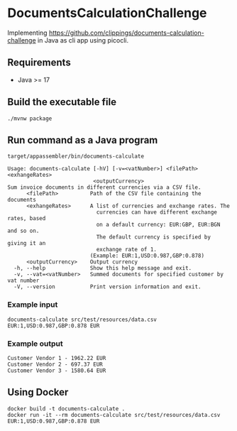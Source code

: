 # DocumentsCalculationChallenge
Implementing https://github.com/clippings/documents-calculation-challenge in Java as cli app using picocli.

## Requirements
 - Java >= 17  

## Build the executable file
```shell
./mvnw package
```

## Run command as a Java program
```shell
target/appassembler/bin/documents-calculate
```

```shell
Usage: documents-calculate [-hV] [-v=<vatNumber>] <filePath> <exhangeRates>
                           <outputCurrency>
Sum invoice documents in different currencies via a CSV file.
      <filePath>          Path of the CSV file containing the documents
      <exhangeRates>      A list of currencies and exchange rates. The
                            currencies can have different exchange rates, based
                            on a default currency: EUR:GBP, EUR:BGN and so on.
                            The default currency is specified by giving it an
                            exchange rate of 1.
                          (Example: EUR:1,USD:0.987,GBP:0.878)
      <outputCurrency>    Output currency
  -h, --help              Show this help message and exit.
  -v, --vat=<vatNumber>   Summed documents for specified customer by vat number
  -V, --version           Print version information and exit.
```

### Example input
```shell
documents-calculate src/test/resources/data.csv EUR:1,USD:0.987,GBP:0.878 EUR
```

### Example output
```shell
Customer Vendor 1 - 1962.22 EUR
Customer Vendor 2 - 697.37 EUR
Customer Vendor 3 - 1580.64 EUR
```

## Using Docker
```shell
docker build -t documents-calculate .
docker run -it --rm documents-calculate src/test/resources/data.csv EUR:1,USD:0.987,GBP:0.878 EUR
```

